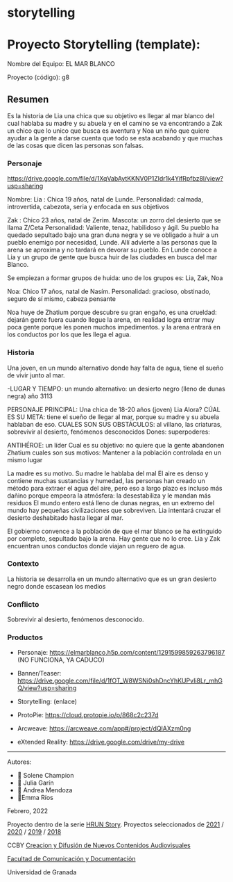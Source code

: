 # storytelling



# Proyecto Storytelling (template): 

Nombre del Equipo: EL MAR BLANCO 

Proyecto (código): g8


## Resumen
Es la historia de Lia una chica que su objetivo es llegar al mar blanco del cual hablaba su madre y su abuela y en el camino se va encontrando a Zak un chico que lo unico que busca es aventura y Noa un niño que quiere ayudar a la gente a darse cuenta que todo se esta acabando y que muchas de las cosas que dicen las personas son falsas.

### Personaje
https://drive.google.com/file/d/1XqVabAytKKNV0P1Zldr1k4YifRpfbz8l/view?usp=sharing

Nombre: 
Lia : Chica 19 años, natal de Lunde.
Personalidad: calmada, introvertida, cabezota, seria y enfocada en sus objetivos

Zak : Chico 23 años, natal de Zerim.
Mascota: un zorro del desierto que se llama Z/Ceta
Personalidad: Valiente, tenaz, habilidoso y ágil. 
Su pueblo ha quedado sepultado bajo una gran duna negra y se ve obligado a huir a un pueblo enemigo por necesidad, Lunde.
Allí advierte a las personas que la arena se aproxima y no tardará en devorar su pueblo. En Lunde conoce a Lia y un grupo de gente que busca huir de las ciudades en busca del mar Blanco. 


Se empiezan a formar grupos de huida: uno de los grupos es: Lia, Zak, Noa


Noa: Chico 17 años, natal de Nasím.
Personalidad: gracioso, obstinado, seguro de sí mismo,  cabeza pensante

Noa huye de Zhatium porque descubre su gran engaño, es una crueldad: dejarán gente fuera cuando llegue la arena, en realidad logra entrar muy poca gente porque les ponen muchos impedimentos. y la arena entrará en los conductos por los que les llega el agua.



### Historia

Una joven, en un mundo alternativo donde hay falta de agua, tiene el sueño de vivir junto al mar.

-LUGAR Y TIEMPO: un mundo alternativo: un desierto negro (lleno de dunas negra) año 3113

PERSONAJE PRINCIPAL: Una chica de 18-20 años (joven) 
Lia Alora?
CÚAL ES SU META: tiene el sueño de llegar al mar, porque su madre y su abuela hablaban de eso. 
CUALES SON SUS OBSTÁCULOS: al villano, las criaturas, sobrevivir al desierto, fenómenos desconocidos
Dones: superpoderes:

ANTIHÉROE: un líder
Cual es su objetivo: no quiere que la gente abandonen Zhatium
cuales son sus motivos: Mantener a la población controlada en un mismo lugar



La madre es su motivo. Su madre le hablaba del mal
El aire es denso y contiene muchas sustancias y humedad, las personas han creado un método para extraer el agua del aire, pero eso a largo plazo es incluso más dañino porque empeora la atmósfera: la desestabiliza y le mandan más residuos
El mundo entero está lleno de dunas negras, en un extremo del mundo hay pequeñas civilizaciones que sobreviven. Lia intentará cruzar el desierto deshabitado hasta llegar al mar.

El gobierno convence a la población de que el mar blanco se ha extinguido por completo, sepultado bajo la arena. Hay gente que no lo cree. Lia y Zak encuentran unos conductos donde viajan un reguero de agua. 

### Contexto
La historia se desarrolla en un mundo alternativo que es un gran desierto negro donde escasean los medios

### Conflicto
Sobrevivir al desierto, fenómenos desconocido.




### Productos

- Personaje:  https://elmarblanco.h5p.com/content/1291599859263796187 (NO FUNCIONA, YA CADUCO)

- Banner/Teaser: https://drive.google.com/file/d/1fOT_W8WSNi0shDncYhKUPvIi8Lr_mhGQ/view?usp=sharing

- Storytelling: (enlace) 
- ProtoPie: https://cloud.protopie.io/p/868c2c237d 
- Arcweave: https://arcweave.com/app#/project/dQlAXzm0ng
- eXtended Reality: https://drive.google.com/drive/my-drive
------



Autores:  
<!---
Incluir lista de personas del grupo 
Se puede añadir enlace a página personal de github o lo que se quiera...(optativo)
-->


- :woman: Solene Champion 
- :woman: Julia Garín 
- :woman: Andrea Mendoza
- :woman:Emma Ríos

<!---
Lista completa de emojis de markDown - https://gist.github.com/rxaviers/7360908) 
-->



Febrero, 2022

Proyecto dentro de la serie [HRUN Story](https://github.com/mgea/storytelling_21/blob/master/What_is_a_HRUN_story.md). 
Proyectos seleccionados de  [2021](https://github.com/mgea/storytelling/blob/master/2021/readme.md) / [2020](https://github.com/mgea/storytelling/blob/master/2020/readme.md)  / 
[2019](https://github.com/mgea/storytelling/blob/master/2019/readme.md) / [2018](https://github.com/mgea/storytelling/blob/master/2018/readme.md) 

CCBY [Creacion y Difusión de Nuevos Contenidos Audiovisuales](http://utopolis.ugr.es/medialab)

[Facultad de Comunicación y Documentación](http://fcd.ugr.es)

Universidad de Granada
